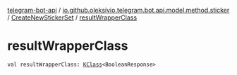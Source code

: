 [telegram-bot-api](../../index.md) / [io.github.oleksivio.telegram.bot.api.model.method.sticker](../index.md) / [CreateNewStickerSet](index.md) / [resultWrapperClass](./result-wrapper-class.md)

# resultWrapperClass

`val resultWrapperClass: `[`KClass`](https://kotlinlang.org/api/latest/jvm/stdlib/kotlin.reflect/-k-class/index.html)`<BooleanResponse>`